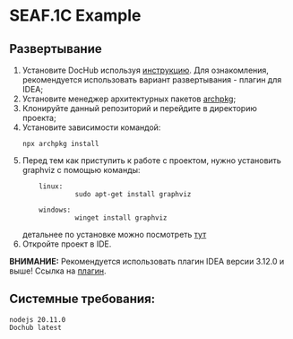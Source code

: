 # SEAF.1C Example

## Развертывание

1. Установите DocHub используя [инструкцию](https://github.com/RabotaRu/DocHub#быстрый-старт).
   Для ознакомления, рекомендуется использовать вариант развертывания - плагин для IDEA;
2. Установите менеджер архитектурных пакетов [archpkg](https://www.npmjs.com/package/archpkg);
3. Клонируйте данный репозиторий и перейдите в директорию проекта;
4. Установите зависимости командой:
   ```console
   npx archpkg install
   ```
5. Перед тем как приступить к работе с проектом, нужно установить graphviz c помощью команды:
    ```console
        linux: 
                 sudo apt-get install graphviz
        
        windows: 
                 winget install graphviz
    ```
   детальнее по установке можно посмотреть [тут](https://graphviz.org/download/)
6. Откройте проект в IDE.

**ВНИМАНИЕ:**
Рекомендуется использовать плагин IDEA версии 3.12.0 и выше!
Ссылка на [плагин](https://github.com/RabotaRu/DocHub/tree/master/distrib).

## Системные требования:
```
nodejs 20.11.0
Dochub latest
```
